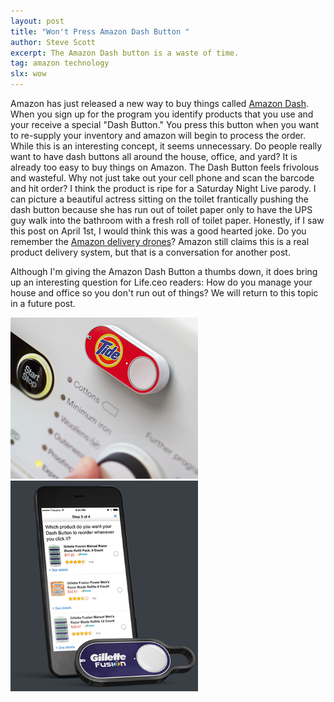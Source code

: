 ```yaml
---
layout: post
title: "Won't Press Amazon Dash Button "
author: Steve Scott
excerpt: The Amazon Dash button is a waste of time.
tag: amazon technology
slx: wow
---
```



Amazon has just released a new way to buy things called [Amazon Dash](https://www.amazon.com/oc/dash-button/).  When you sign up for the program you identify products that you use and your receive a special "Dash Button." You press this button when you want to re-supply your inventory and amazon will begin to process the order.  While this is an interesting concept, it seems unnecessary.  Do people really want to have dash buttons all around the house, office, and yard?  It is already too easy to buy things on Amazon.  The Dash Button feels frivolous and wasteful.  Why not just take out your cell phone and scan the barcode and hit order?  I think the product is ripe for a Saturday Night Live parody.  I can picture a beautiful actress sitting on the toilet frantically pushing the dash button because she has run out of toilet paper only to have the UPS guy walk into the bathroom with a fresh roll of toilet paper. Honestly, if I saw this post on April 1st, I would think this was a good hearted joke.  Do you remember the [Amazon delivery drones](http://www.amazon.com/b?node=8037720011)?  Amazon still claims this is a real product delivery system, but that is a conversation for another post.  

Although I'm giving the Amazon Dash Button a thumbs down, it does bring up an interesting question for Life.ceo readers:  How do you manage your house and office so you don't run out of things?  We will return to this topic in a future post.

<div class="col-xs-12">
<div class="col-xs-6">
<img src="/assets/img/amazon-dash2.png" class="img-responsive" alt="Responsive image" width="300px">
  </div>

  <div class="col-xs-6">
<img src="/assets/img/amazon-dash.png" class="img-responsive" alt="Responsive image" width="300px">
  </div>




  </div>



	